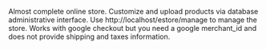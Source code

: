 Almost complete online store. Customize and upload products via database administrative interface. Use http://localhost/estore/manage to manage the store. Works with google checkout but you need a google merchant\_id and does not provide shipping and taxes information.
